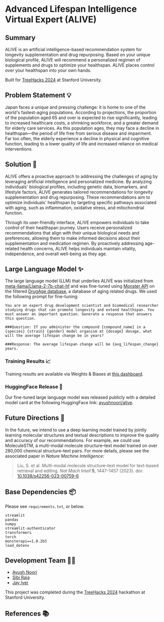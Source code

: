 # Advanced Lifespan Intelligence Virtual Expert (ALIVE)

## Summary

ALIVE is an artificial intelligence-based recommendation system for longevity supplementation and drug repurposing. Based on your unique biological profile, ALIVE will recommend a personalized regimen of supplements and drugs to optimize your healthspan. ALIVE places control over your healthspan into your own hands. 

Built for [TreeHacks 2024](https://www.treehacks.com/) at Stanford University.

## Problem Statement 💡
Japan faces a unique and pressing challenge: it is home to one of the world's fastest-aging populations. According to projections, the proportion of the population aged 65 and over is expected to rise significantly, leading to increased healthcare costs, a shrinking workforce, and a greater demand for elderly care services. As this population ages, they may face a decline in healthspan—the period of life free from serious disease and impairment. Far too often, the elderly experience a decline in physical and cognitive function, leading to a lower quality of life and increased reliance on medical interventions.

## Solution 💊

ALIVE offers a proactive approach to addressing the challenges of aging by leveraging artificial intelligence and personalized medicine. By analyzing individuals' biological profiles, including genetic data, biomarkers, and lifestyle factors, ALIVE generates tailored recommendations for longevity supplementation and drug repurposing. These recommendations aim to optimize individuals' healthspan by targeting specific pathways associated with aging, such as inflammation, oxidative stress, and mitochondrial function.

Through its user-friendly interface, ALIVE empowers individuals to take control of their healthspan journey. Users receive personalized recommendations that align with their unique biological needs and preferences, allowing them to make informed decisions about their supplementation and medication regimen. By proactively addressing age-related health concerns, ALIVE helps individuals maintain vitality, independence, and overall well-being as they age.

## Large Language Model ✨

The large language model (LLM) that underlies ALIVE was initialized from [meta-llama/Llama-2-7b-chat-hf](https://huggingface.co/meta-llama/Llama-2-7b-chat-hf) and was fine-tuned using [Monster API](https://monsterapi.ai/) on the filtered [DrugAge database](https://genomics.senescence.info/drugs/), a database of aging related drugs. We used the following prompt for fine-tuning:

```
You are an expert drug development scientist and biomedical researcher studying drugs that can promote longevity and extend healthspan. You must answer an important question. Generate a response that answers this question.

###Question: If you administer the compound {compound_name} in a {species} {strain} {gender} model organism at {dosage} dosage, what will the average lifespan change be in years?

###Response: The average lifespan change will be {avg_lifespan_change} years.
```

### Training Results 📈

Training results are available via Weights & Biases at [this dashboard](https://api.wandb.ai/links/ayushnoori/9xquz6sq).


### HuggingFace Release 🤗

Our fine-tuned large language model was released publicly with a detailed model card at the following HuggingFace link: [ayushnoori/alive](https://huggingface.co/ayushnoori/alive).


## Future Directions 🚀

In the future, we intend to use a deep learning model trained by jointly learning molecular structures and textual descriptions to improve the quality and accuracy of our recommendations. For example, we could use MoleculeSTM, a multi-modal molecule structure–text model trained on over 280,000 chemical structure–text pairs. For more details, please see the associated paper in *Nature Machine Intelligence*:
> Liu, S. et al. Multi-modal molecule structure–text model for text-based retrieval and editing. *Nat Mach Intell* **5**, 1447–1457 (2023). doi: [10.1038/s42256-023-00759-6](https://doi.org/10.1038/s42256-023-00759-6)

## Base Dependencies 📦 

Please see `requirements.txt`, or below.

```
streamlit
pandas
numpy
streamlit-authenticator
transformers
torch
monsterapi==1.0.2b3
load_dotenv
```

## Development Team 🧑‍💻
* [Ayush Noori](mailto:anoori@college.harvard.edu)
* [Sibi Raja](mailto:sraja@college.harvard.edu)
* [Jay Iyer](mailto:sraja@college.harvard.edu)

This project was completed during the [TreeHacks 2024](https://www.treehacks.com/) hackathon at Stanford University.

## References 📚

